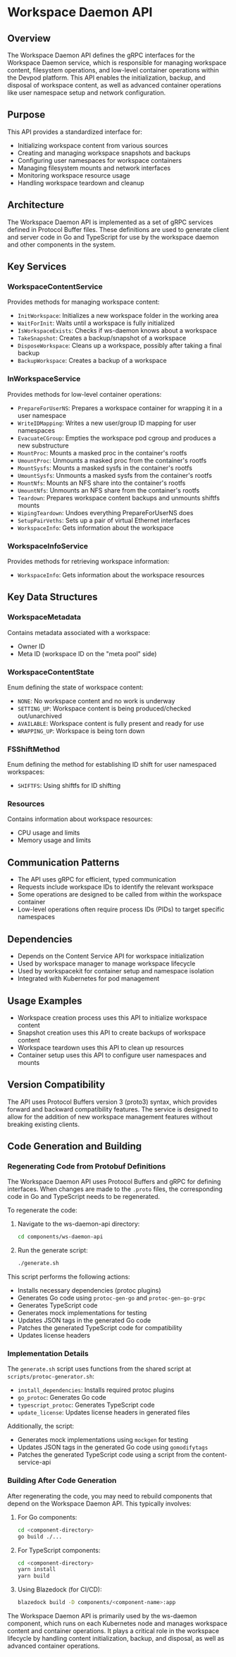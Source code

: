 # Workspace Daemon API

## Overview
The Workspace Daemon API defines the gRPC interfaces for the Workspace Daemon service, which is responsible for managing workspace content, filesystem operations, and low-level container operations within the Devpod platform. This API enables the initialization, backup, and disposal of workspace content, as well as advanced container operations like user namespace setup and network configuration.

## Purpose
This API provides a standardized interface for:
- Initializing workspace content from various sources
- Creating and managing workspace snapshots and backups
- Configuring user namespaces for workspace containers
- Managing filesystem mounts and network interfaces
- Monitoring workspace resource usage
- Handling workspace teardown and cleanup

## Architecture
The Workspace Daemon API is implemented as a set of gRPC services defined in Protocol Buffer files. These definitions are used to generate client and server code in Go and TypeScript for use by the workspace daemon and other components in the system.

## Key Services

### WorkspaceContentService
Provides methods for managing workspace content:

- `InitWorkspace`: Initializes a new workspace folder in the working area
- `WaitForInit`: Waits until a workspace is fully initialized
- `IsWorkspaceExists`: Checks if ws-daemon knows about a workspace
- `TakeSnapshot`: Creates a backup/snapshot of a workspace
- `DisposeWorkspace`: Cleans up a workspace, possibly after taking a final backup
- `BackupWorkspace`: Creates a backup of a workspace

### InWorkspaceService
Provides methods for low-level container operations:

- `PrepareForUserNS`: Prepares a workspace container for wrapping it in a user namespace
- `WriteIDMapping`: Writes a new user/group ID mapping for user namespaces
- `EvacuateCGroup`: Empties the workspace pod cgroup and produces a new substructure
- `MountProc`: Mounts a masked proc in the container's rootfs
- `UmountProc`: Unmounts a masked proc from the container's rootfs
- `MountSysfs`: Mounts a masked sysfs in the container's rootfs
- `UmountSysfs`: Unmounts a masked sysfs from the container's rootfs
- `MountNfs`: Mounts an NFS share into the container's rootfs
- `UmountNfs`: Unmounts an NFS share from the container's rootfs
- `Teardown`: Prepares workspace content backups and unmounts shiftfs mounts
- `WipingTeardown`: Undoes everything PrepareForUserNS does
- `SetupPairVeths`: Sets up a pair of virtual Ethernet interfaces
- `WorkspaceInfo`: Gets information about the workspace

### WorkspaceInfoService
Provides methods for retrieving workspace information:

- `WorkspaceInfo`: Gets information about the workspace resources

## Key Data Structures

### WorkspaceMetadata
Contains metadata associated with a workspace:
- Owner ID
- Meta ID (workspace ID on the "meta pool" side)

### WorkspaceContentState
Enum defining the state of workspace content:
- `NONE`: No workspace content and no work is underway
- `SETTING_UP`: Workspace content is being produced/checked out/unarchived
- `AVAILABLE`: Workspace content is fully present and ready for use
- `WRAPPING_UP`: Workspace is being torn down

### FSShiftMethod
Enum defining the method for establishing ID shift for user namespaced workspaces:
- `SHIFTFS`: Using shiftfs for ID shifting

### Resources
Contains information about workspace resources:
- CPU usage and limits
- Memory usage and limits

## Communication Patterns
- The API uses gRPC for efficient, typed communication
- Requests include workspace IDs to identify the relevant workspace
- Some operations are designed to be called from within the workspace container
- Low-level operations often require process IDs (PIDs) to target specific namespaces

## Dependencies
- Depends on the Content Service API for workspace initialization
- Used by workspace manager to manage workspace lifecycle
- Used by workspacekit for container setup and namespace isolation
- Integrated with Kubernetes for pod management

## Usage Examples
- Workspace creation process uses this API to initialize workspace content
- Snapshot creation uses this API to create backups of workspace content
- Workspace teardown uses this API to clean up resources
- Container setup uses this API to configure user namespaces and mounts

## Version Compatibility
The API uses Protocol Buffers version 3 (proto3) syntax, which provides forward and backward compatibility features. The service is designed to allow for the addition of new workspace management features without breaking existing clients.

## Code Generation and Building

### Regenerating Code from Protobuf Definitions
The Workspace Daemon API uses Protocol Buffers and gRPC for defining interfaces. When changes are made to the `.proto` files, the corresponding code in Go and TypeScript needs to be regenerated.

To regenerate the code:

1. Navigate to the ws-daemon-api directory:
   ```bash
   cd components/ws-daemon-api
   ```

2. Run the generate script:
   ```bash
   ./generate.sh
   ```

This script performs the following actions:
- Installs necessary dependencies (protoc plugins)
- Generates Go code using `protoc-gen-go` and `protoc-gen-go-grpc`
- Generates TypeScript code
- Generates mock implementations for testing
- Updates JSON tags in the generated Go code
- Patches the generated TypeScript code for compatibility
- Updates license headers

### Implementation Details
The `generate.sh` script uses functions from the shared script at `scripts/protoc-generator.sh`:

- `install_dependencies`: Installs required protoc plugins
- `go_protoc`: Generates Go code
- `typescript_protoc`: Generates TypeScript code
- `update_license`: Updates license headers in generated files

Additionally, the script:
- Generates mock implementations using `mockgen` for testing
- Updates JSON tags in the generated Go code using `gomodifytags`
- Patches the generated TypeScript code using a script from the content-service-api

### Building After Code Generation
After regenerating the code, you may need to rebuild components that depend on the Workspace Daemon API. This typically involves:

1. For Go components:
   ```bash
   cd <component-directory>
   go build ./...
   ```

2. For TypeScript components:
   ```bash
   cd <component-directory>
   yarn install
   yarn build
   ```

3. Using Blazedock (for CI/CD):
   ```bash
   blazedock build -D components/<component-name>:app
   ```

The Workspace Daemon API is primarily used by the ws-daemon component, which runs on each Kubernetes node and manages workspace content and container operations. It plays a critical role in the workspace lifecycle by handling content initialization, backup, and disposal, as well as advanced container operations.
